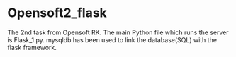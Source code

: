 # Opensoft2_flask
The 2nd task from Opensoft RK.
The main Python file which runs the server is Flask_1.py.
mysqldb has been used to link the database(SQL) with the flask framework.
